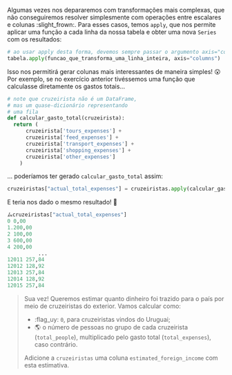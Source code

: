 Algumas vezes nos depararemos com transformações mais complexas, que não conseguiremos resolver simplesmente com operações entre escalares e colunas :slight_frown:. Para esses casos, temos `apply`, que nos permite aplicar uma função a cada linha da nossa tabela e obter uma nova `Series` com os resultados:

```python
# ao usar apply desta forma, devemos sempre passar o argumento axis="columns"
tabela.apply(funcao_que_transforma_uma_linha_inteira, axis="columns")
```

Isso nos permitirá gerar colunas mais interessantes de maneira simples! :open_mouth: Por exemplo, se no exercício anterior tivéssemos uma função que calculasse diretamente os gastos totais...

```python
# note que cruzeirista não é um DataFrame,
# mas um quase-dicionário representando
# uma fila
def calcular_gasto_total(cruzeirista):
  return (
      cruzeirista['tours_expenses'] +
      cruzeirista['feed_expenses'] +
      cruzeirista['transport_expenses'] +
      cruzeirista['shopping_expenses'] +
      cruzeirista['other_expenses']
    )
```

... poderíamos ter gerado `calcular_gasto_total` assim:

``` python
cruzeiristas["actual_total_expenses"] = cruzeiristas.apply(calcular_gasto_total, axis="columns")
```

E teria nos dado o mesmo resultado! :tada:

``` python
ムcruzeiristas["actual_total_expenses"]
0 0,00
1.200,00
2 100,00
3 600,00
4 200,00
          ...
12011 257,84
12012 128,92
12013 257,84
12014 128,92
12015 257,84
```


> Sua vez! Queremos estimar quanto dinheiro foi trazido para o país por meio de cruzeiristas do exterior. Vamos calcular como:
>
> * :flag_uy: `0`, para cruzeiristas vindos do Uruguai;
> * :earth_americas: o número de pessoas no grupo de cada cruzeirista (`total_people`), multiplicado pelo gasto total (`total_expenses`), caso contrário.
>
> Adicione a `cruzeiristas` uma coluna `estimated_foreign_income` com esta estimativa.
 
